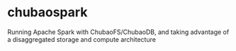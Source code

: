 # chubaospark
Running Apache Spark with ChubaoFS/ChubaoDB, and taking advantage of a disaggregated storage and compute architecture
